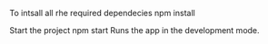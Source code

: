 To intsall all rhe required dependecies
npm install

Start the project
npm start
Runs the app in the development mode.
